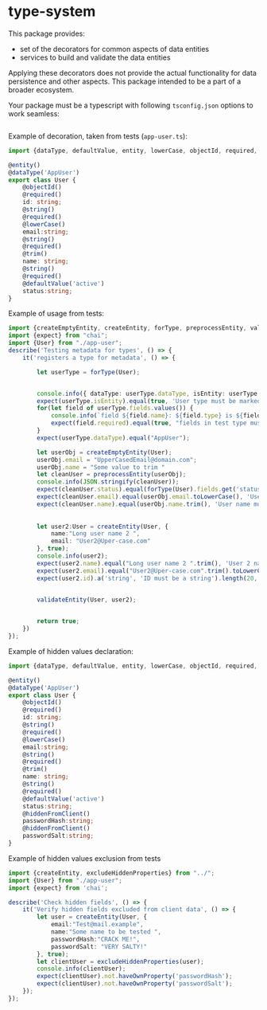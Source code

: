 # type-system

This package provides:
* set of the decorators for common aspects of data entities 
* services to build and validate the data entities

Applying these decorators does not provide the actual functionality for data persistence and other aspects.
This package intended to be a part of a broader ecosystem.

Your package must be a typescript with following `tsconfig.json` options to work seamless:
```json

```

Example of decoration, taken from tests (`app-user.ts`):
```typescript
import {dataType, defaultValue, entity, lowerCase, objectId, required, string, trim} from "../";

@entity()
@dataType('AppUser')
export class User {
    @objectId()
    @required()
    id: string;
    @string()
    @required()
    @lowerCase()
    email:string;
    @string()
    @required()
    @trim()
    name: string;
    @string()
    @required()
    @defaultValue('active')
    status:string;
}

``` 

Example of usage from tests:
```typescript
import {createEmptyEntity, createEntity, forType, preprocessEntity, validateEntity} from "../";
import {expect} from "chai";
import {User} from "./app-user";
describe('Testing metadata for types', () => {
    it('registers a type for metadata', () => {

        let userType = forType(User);


        console.info({ dataType: userType.dataType, isEntity: userType.isEntity});
        expect(userType.isEntity).equal(true, 'User type must be marked as entity');
        for(let field of userType.fields.values()) {
            console.info(`field ${field.name}: ${field.type} is ${field.required ?"" : "not"} required`)
            expect(field.required).equal(true, "fields in test type must be marked as required");
        }
        expect(userType.dataType).equal("AppUser");

        let userObj = createEmptyEntity(User);
        userObj.email = "UpperCasedEmail@domain.com";
        userObj.name = "Some value to trim "
        let cleanUser = preprocessEntity(userObj);
        console.info(JSON.stringify(cleanUser));
        expect(cleanUser.status).equal(forType(User).fields.get('status').defaultValue);
        expect(cleanUser.email).equal(userObj.email.toLowerCase(), 'User email must be lower-cased');
        expect(cleanUser.name).equal(userObj.name.trim(), 'User name must be trimmed');
        
        
        let user2:User = createEntity(User, {
            name:"Long user name 2 ",
            email: "User2@Uper-case.com"
        }, true);
        console.info(user2);
        expect(user2.name).equal("Long user name 2 ".trim(), 'User 2 name must be trimmed');
        expect(user2.email).equal("User2@Uper-case.com".trim().toLowerCase(), 'User 2 name must be trimmed and lower-cased');
        expect(user2.id).a('string', 'ID must be a string').length(20, 'Expected generate id length is 20');
        

        validateEntity(User, user2);


        return true;
    })
});
```

Example of hidden values declaration:

```typescript
import {dataType, defaultValue, entity, lowerCase, objectId, required, string, trim, hiddenFromClient} from "../index";

@entity()
@dataType('AppUser')
export class User {
    @objectId()
    @required()
    id: string;
    @string()
    @required()
    @lowerCase()
    email:string;
    @string()
    @required()
    @trim()
    name: string;
    @string()
    @required()
    @defaultValue('active')
    status:string;
    @hiddenFromClient()
    passwordHash:string;
    @hiddenFromClient()
    passwordSalt:string;
}
```
Example of hidden values exclusion from tests
```typescript
import {createEntity, excludeHiddenProperties} from "../";
import {User} from "./app-user";
import {expect} from 'chai'; 

describe('Check hidden fields', () => {
    it('Verify hidden fields excluded from client data', () => {
        let user = createEntity(User, {
            email:"Test@mail.example",
            name:"Some name to be tested ",
            passwordHash:"CRACK ME!",
            passwordSalt: "VERY SALTY!"
        }, true);
        let clientUser = excludeHiddenProperties(user);
        console.info(clientUser);
        expect(clientUser).not.haveOwnProperty('passwordHash');
        expect(clientUser).not.haveOwnProperty('passwordSalt');
    });
});
```
